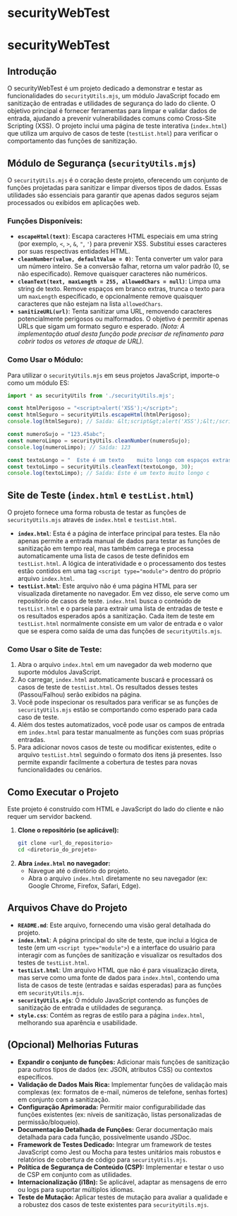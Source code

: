 # securityWebTest

# securityWebTest

## Introdução

O securityWebTest é um projeto dedicado a demonstrar e testar as funcionalidades do `securityUtils.mjs`, um módulo JavaScript focado em sanitização de entradas e utilidades de segurança do lado do cliente. O objetivo principal é fornecer ferramentas para limpar e validar dados de entrada, ajudando a prevenir vulnerabilidades comuns como Cross-Site Scripting (XSS). O projeto inclui uma página de teste interativa (`index.html`) que utiliza um arquivo de casos de teste (`testList.html`) para verificar o comportamento das funções de sanitização.

## Módulo de Segurança (`securityUtils.mjs`)

O `securityUtils.mjs` é o coração deste projeto, oferecendo um conjunto de funções projetadas para sanitizar e limpar diversos tipos de dados. Essas utilidades são essenciais para garantir que apenas dados seguros sejam processados ou exibidos em aplicações web.

### Funções Disponíveis:

*   **`escapeHtml(text)`**: Escapa caracteres HTML especiais em uma string (por exemplo, `<`, `>`, `&`, `"`, `'`) para prevenir XSS. Substitui esses caracteres por suas respectivas entidades HTML.
*   **`cleanNumber(value, defaultValue = 0)`**: Tenta converter um valor para um número inteiro. Se a conversão falhar, retorna um valor padrão (0, se não especificado). Remove quaisquer caracteres não numéricos.
*   **`cleanText(text, maxLength = 255, allowedChars = null)`**: Limpa uma string de texto. Remove espaços em branco extras, trunca o texto para um `maxLength` especificado, e opcionalmente remove quaisquer caracteres que não estejam na lista `allowedChars`.
*   **`sanitizeURL(url)`**: Tenta sanitizar uma URL, removendo caracteres potencialmente perigosos ou malformados. O objetivo é permitir apenas URLs que sigam um formato seguro e esperado. *(Nota: A implementação atual desta função pode precisar de refinamento para cobrir todos os vetores de ataque de URL).*

### Como Usar o Módulo:

Para utilizar o `securityUtils.mjs` em seus projetos JavaScript, importe-o como um módulo ES:

```javascript
import * as securityUtils from './securityUtils.mjs';

const htmlPerigoso = "<script>alert('XSS');</script>";
const htmlSeguro = securityUtils.escapeHtml(htmlPerigoso);
console.log(htmlSeguro); // Saída: &lt;script&gt;alert('XSS');&lt;/script&gt;

const numeroSujo = "123.45abc";
const numeroLimpo = securityUtils.cleanNumber(numeroSujo);
console.log(numeroLimpo); // Saída: 123

const textoLongo = "  Este é um texto    muito longo com espaços extras.  ";
const textoLimpo = securityUtils.cleanText(textoLongo, 30);
console.log(textoLimpo); // Saída: Este é um texto muito longo c
```

## Site de Teste (`index.html` e `testList.html`)

O projeto fornece uma forma robusta de testar as funções de `securityUtils.mjs` através de `index.html` e `testList.html`.

*   **`index.html`**: Esta é a página de interface principal para testes. Ela não apenas permite a entrada manual de dados para testar as funções de sanitização em tempo real, mas também carrega e processa automaticamente uma lista de casos de teste definidos em `testList.html`. A lógica de interatividade e o processamento dos testes estão contidos em uma tag `<script type="module">` dentro do próprio arquivo `index.html`.
*   **`testList.html`**: Este arquivo não é uma página HTML para ser visualizada diretamente no navegador. Em vez disso, ele serve como um repositório de casos de teste. `index.html` busca o conteúdo de `testList.html` e o parseia para extrair uma lista de entradas de teste e os resultados esperados após a sanitização. Cada item de teste em `testList.html` normalmente consiste em um valor de entrada e o valor que se espera como saída de uma das funções de `securityUtils.mjs`.

### Como Usar o Site de Teste:

1.  Abra o arquivo `index.html` em um navegador da web moderno que suporte módulos JavaScript.
2.  Ao carregar, `index.html` automaticamente buscará e processará os casos de teste de `testList.html`. Os resultados desses testes (Passou/Falhou) serão exibidos na página.
3.  Você pode inspecionar os resultados para verificar se as funções de `securityUtils.mjs` estão se comportando como esperado para cada caso de teste.
4.  Além dos testes automatizados, você pode usar os campos de entrada em `index.html` para testar manualmente as funções com suas próprias entradas.
5.  Para adicionar novos casos de teste ou modificar existentes, edite o arquivo `testList.html` seguindo o formato dos itens já presentes. Isso permite expandir facilmente a cobertura de testes para novas funcionalidades ou cenários.

## Como Executar o Projeto

Este projeto é construído com HTML e JavaScript do lado do cliente e não requer um servidor backend.

1.  **Clone o repositório (se aplicável):**
    ```bash
    git clone <url_do_repositorio>
    cd <diretorio_do_projeto>
    ```
2.  **Abra `index.html` no navegador:**
    *   Navegue até o diretório do projeto.
    *   Abra o arquivo `index.html` diretamente no seu navegador (ex: Google Chrome, Firefox, Safari, Edge).

## Arquivos Chave do Projeto

*   **`README.md`**: Este arquivo, fornecendo uma visão geral detalhada do projeto.
*   **`index.html`**: A página principal do site de teste, que inclui a lógica de teste (em um `<script type="module">`) e a interface do usuário para interagir com as funções de sanitização e visualizar os resultados dos testes de `testList.html`.
*   **`testList.html`**: Um arquivo HTML que não é para visualização direta, mas serve como uma fonte de dados para `index.html`, contendo uma lista de casos de teste (entradas e saídas esperadas) para as funções em `securityUtils.mjs`.
*   **`securityUtils.mjs`**: O módulo JavaScript contendo as funções de sanitização de entrada e utilidades de segurança.
*   **`style.css`**: Contém as regras de estilo para a página `index.html`, melhorando sua aparência e usabilidade.

## (Opcional) Melhorias Futuras

*   **Expandir o conjunto de funções:** Adicionar mais funções de sanitização para outros tipos de dados (ex: JSON, atributos CSS) ou contextos específicos.
*   **Validação de Dados Mais Rica:** Implementar funções de validação mais complexas (ex: formatos de e-mail, números de telefone, senhas fortes) em conjunto com a sanitização.
*   **Configuração Aprimorada:** Permitir maior configurabilidade das funções existentes (ex: níveis de sanitização, listas personalizadas de permissão/bloqueio).
*   **Documentação Detalhada de Funções:** Gerar documentação mais detalhada para cada função, possivelmente usando JSDoc.
*   **Framework de Testes Dedicado:** Integrar um framework de testes JavaScript como Jest ou Mocha para testes unitários mais robustos e relatórios de cobertura de código para `securityUtils.mjs`.
*   **Política de Segurança de Conteúdo (CSP):** Implementar e testar o uso de CSP em conjunto com as utilidades.
*   **Internacionalização (i18n):** Se aplicável, adaptar as mensagens de erro ou logs para suportar múltiplos idiomas.
*   **Teste de Mutação:** Aplicar testes de mutação para avaliar a qualidade e a robustez dos casos de teste existentes para `securityUtils.mjs`.
